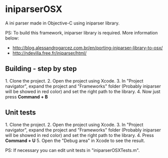 iniparserOSX
============

A ini parser made in Objective-C using iniparser library.

PS: To build this framework, iniparser library is required. More information below:
* http://blog.alessandrogarcez.com.br/en/porting-iniparser-library-to-osx/
* http://ndevilla.free.fr/iniparser/html/

<h2>Building - step by step</h2>
1.	Clone the project.
2.	Open the project using Xcode.
3.	In "Project navigator", expand the project and "Frameworks" folder (Probably iniparser will be showed in red color) and set the right path to the library.
4.	Now just press <b>Command + B</b>

<h2>Unit tests</h2>
1. Clone the project.
2. Open the project using Xcode.
3. In "Project navigator", expand the project and "Frameworks" folder (Probably iniparser will be showed in red color) and set the right path to the library.
4. Press <b>Command + U</b>
5. Open the "Debug area" in Xcode to see the result.

PS: If necessary you can edit unit tests in "iniparserOSXTests.m".
